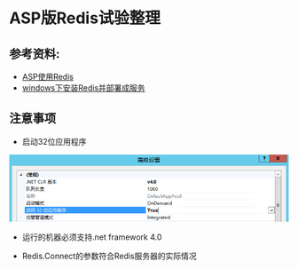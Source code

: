 # ASP版Redis试验整理

## 参考资料:

* [ASP使用Redis](https://www.jiezhe.net/post/51.html)
* [windows下安装Redis并部署成服务](https://blog.csdn.net/liangxw1/article/details/82864581)

## 注意事项

* 启动32位应用程序

<img src="src/1.png" />

* 运行的机器必须支持.net framework 4.0

* Redis.Connect的参数符合Redis服务器的实际情况
